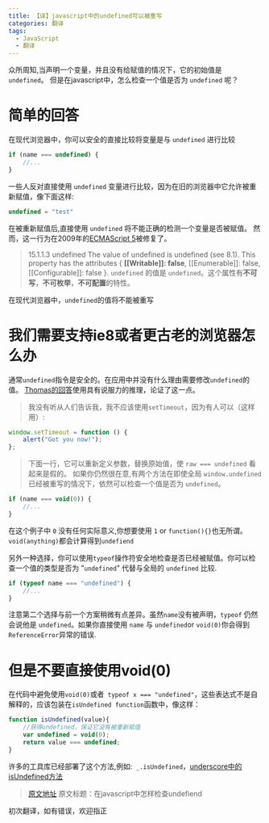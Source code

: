 ```yaml
---
title: 【译】javascript中的undefined可以被重写
categories: 翻译
tags:
  - JavaScript
  - 翻译
---
```


众所周知,当声明一个变量，并且没有给赋值的情况下，它的初始值是 `undefined`。
但是在javascript中，怎么检查一个值是否为 `undefined` 呢？
# 简单的回答
在现代浏览器中，你可以安全的直接比较将变量是与 `undefined` 进行比较
```javascript
if (name === undefined) {
    //...
}
```
一些人反对直接使用 `undefined` 变量进行比较，因为在旧的浏览器中它允许被重新赋值，像下面这样:
```javascript
undefined = "test"
```
在被重新赋值后,直接使用 `undefined` 将不能正确的检测一个变量是否被赋值。
然而，这一行为在2009年的[ECMAScript 5][1]被修复了。

<!-- more -->

>15.1.1.3 undefined
> The value of undefined is undefined (see 8.1). This property has the attributes { **[[Writable]]: false**, [[Enumerable]]: false, [[Configurable]]: false }.
> `undefined` 的值是 `undefined`。这个属性有**不可写**，**不可枚举**，**不可配置**的特性。
 
在现代浏览器中，`undefined`的值将不能被重写

# 我们需要支持ie8或者更古老的浏览器怎么办
通常`undefined`指令是安全的。在应用中并没有什么理由需要修改`undefined`的值。
[Thomas的回答](http://stackoverflow.com/questions/3390396/how-to-check-for-undefined-in-javascript/3390635#3390635)使用具有说服力的推理，论证了这一点。

> 我没有听从人们告诉我，我不应该使用`setTimeout`，因为有人可以（这样用）:
```javascript
window.setTimeout = function () {
    alert("Got you now!");
};
```

>下面一行，它可以重新定义参数，替换原始值，使 `raw === undefined` 看起来是假的。
如果你仍然很在意,有两个方法在即使全局 `window.undefined` 已经被重写的情况下，依然可以检查一个值是否为 `undefined`。
```javascript
if (name === void(0)) {
    //...
}
```
在这个例子中 `0` 没有任何实际意义,你想要使用 `1` or `function(){}`也无所谓。 `void(anything)`都会计算得到`undefiend`

另外一种选择，你可以使用`typeof`操作符安全地检查是否已经被赋值。你可以检查一个值的类型是否为 "`undefined`" 代替与全局的 `undefined` 比较.
```javascript
if (typeof name === "undefined") {
    //...
}
```
注意第二个选择与前一个方案稍微有点差异。虽然`name`没有被声明，`typeof` 仍然会说他是 `undefined`。如果你直接使用 `name` 与 `undefined`or `void(0)`你会得到`ReferenceError`异常的错误.

# 但是不要直接使用void(0)
在代码中避免使用`void(0)`或者` typeof x === "undefined"`，这些表达式不是自解释的，应该包装在`isUndefined function`函数中，像这样：
```javascript
function isUndefined(value){
    //获得undefined，保证它没有被重新赋值
    var undefined = void(0);
    return value === undefined;
}
```
许多的工具库已经部署了这个方法,例如:` _.isUndefined`，[underscore中的isUndefined方法][2]


>[原文地址][3]
>原文标题：在javascript中怎样检查undefiend

初次翻译，如有错误，欢迎指正

  [1]: https://es5.github.io/#x15.1.1.3
  [2]: http://underscorejs.org/#isUndefined
  [3]: http://www.codereadability.com/how-to-check-for-undefined-in-javascript/